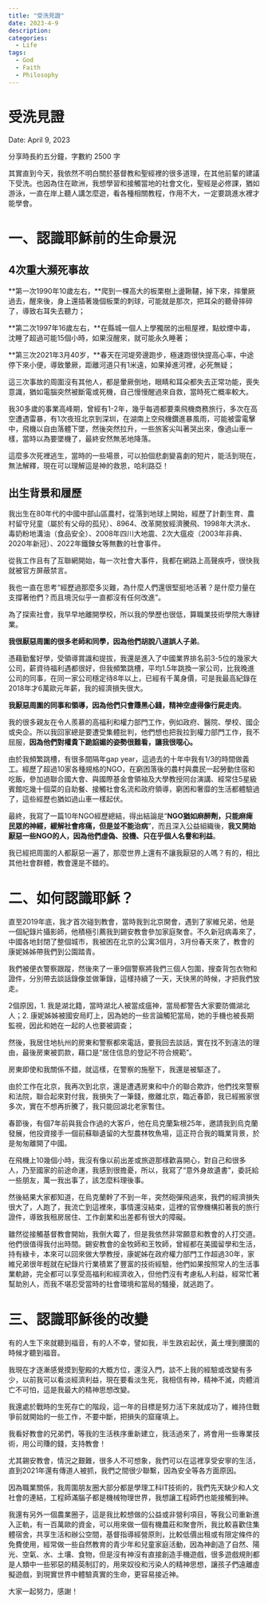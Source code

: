 ```yaml
---
title: "受洗見證"
date: 2023-4-9
description: 
categories:
  - Life
tags:
  - God
  - Faith
  - Philosophy
---
```


# 受洗見證 

Date: April 9, 2023

分享時長約五分鐘，字數約 2500 字

其實直到今天，我依然不明白關於基督教和聖經裡的很多道理，在其他前輩的建議下受洗。也因為住在歐洲，我想學習和接觸當地的社會文化，聖經是必修課，猶如游泳，一直在岸上聽人講怎麼遊，看各種相關教程，作用不大，一定要跳進水裡才能學會。

# 一、認識耶穌前的生命景況

## 4次重大瀕死事故

**第一次1990年10歲左右，**爬到一棵高大的板栗樹上盪鞦韆，掉下來，摔暈厥過去，醒來後，身上還插著幾個板栗的刺球，可能就是那次，把耳朵的聽骨摔碎了，導致右耳失去聽力；

**第二次1997年16歲左右，**在縣城一個人上學獨居的出租屋裡，點蚊煙中毒，沈睡了超過可能15個小時，如果沒醒來，就可能永久睡著；

**第三次2021年3月40岁，**春天在河堤旁邊跑步，極速跑很快提高心率，中途停下來小便，導致暈厥，距離河道只有1米遠，如果掉進河裡，必死無疑；

這三次事故的周圍沒有其他人，都是暈厥倒地，眼睛和耳朵都失去正常功能，喪失意識，猶如電腦突然被斷電或死機，自己慢慢醒過來自救，當時死亡概率較大。

我30多歲的事業高峰期，曾經有1-2年，幾乎每週都要乘飛機商務旅行，多次在高空遭遇雷暴，有1次夜班北京到深圳，在湖南上空飛機鑽進暴風雨，可能被雷電擊中，飛機以自由落體下墜，然後突然拉升，一些旅客尖叫著哭出來，像過山車一樣，當時以為要墜機了，最終安然無恙地降落。

這麼多次死裡逃生，當時的一些場景，可以拍個悲劇變喜劇的短片，能活到現在，無法解釋，現在可以理解這是神的救恩，哈利路亞！

## 出生背景和履歷

我出生在80年代的中國中部山區農村，從落到地球上開始，經歷了計劃生育、農村留守兒童（屬於有父母的孤兒）、8964、改革開放經濟騰飛、1998年大洪水、毒奶粉地溝油（食品安全）、2008年四川大地震、2次大瘟疫（2003年非典、2020年新冠）、2022年鐵鍊女等無數的社會事件。

從我工作且有了互聯網開始，每一次社會大事件，我都在網路上高聲疾呼，很快我就被官方屏蔽禁言。

我也一直在思考“經歷過那麼多災難，為什麼人們還很堅挺地活著？是什麼力量在支撐著他們？而且境況似乎一直都沒有任何改進”。

為了探索社會，我早早地離開學校，所以我的學歷也很低，算職業技術學院大專肄業。

**我很厭惡周圍的很多老師和同學，因為他們胡說八道誤人子弟**。

憑藉勤奮好學，受領導賞識和提拔，我還是進入了中國業界排名前3-5位的幾家大公司，薪資待福利遇都很好，但我頻繁跳槽，平均1.5年跳換一家公司，比我晚進公司的同事，在同一家公司穩定待8年以上，已經有千萬身價，可是我最高紀錄在2018年才6萬歐元年薪，我的經濟損失很大。

**我厭惡周圍的同事和領導，因為他們只會賺黑心錢，精神空虛得像行屍走肉**。

我的很多親友在令人羨慕的高福利和權力部門工作，例如政府、醫院、學校、國企或央企。所以我回家總是要遭受集體批判，他們想也把我拉到權力部門工作，我不屈服，**因為他們對權貴下跪諂媚的姿勢很難看，讓我很噁心。**

由於我頻繁跳槽，有很多間隔年gap year，這過去的十年中我有1/3的時間做義工。經歷了超過10家各種規格的NGO，在窮困落後的農村與農民一起勞動住宿和吃飯，參加過聯合國大會、與國際基金會領袖及大學教授同台演講、經常住5星級賓館吃幾十個菜的自助餐、接觸社會名流和政府領導，窮困和奢靡的生活都體驗過了，這些經歷也猶如過山車一樣起伏。

最終，我寫了一篇10年NGO經歷總結，得出結論是“**NGO猶如麻醉劑，只能麻痺民眾的神經，緩解社會疼痛，但是並不能治病**”，而且深入公益組織後，**我又開始厭惡一些NGO的人，因為他們虛偽、投機、只在乎個人名譽和利益**。

我已經把周圍的人都厭惡一遍了，那麼世界上還有不讓我厭惡的人嗎？有的，相比其他社會群體，教會還是不錯的。

# 二、如何認識耶穌？

直至2019年底，我才首次碰到教會，當時我到北京開會，遇到了家維兄弟，他是一個紀錄片攝影師，他積極引薦我到錫安教會參加家庭聚會。不久新冠病毒來了，中國各地封閉了整個城市，我被困在北京的公寓3個月，3月份春天來了，教會的康妮姊姊帶我們到公園踏青。

我們被便衣警察跟蹤，然後來了一車9個警察將我們三個人包圍，搜查背包衣物和證件，分別帶去談話錄像並做筆錄，這樣持續了一天，天快黑的時候，才把我們放走。

2個原因，1. 我是湖北籍，當時湖北人被當成瘟神，當局都警告大家要防備湖北人；2. 康妮姊姊被國安局盯上，因為她的一些言論觸犯當局，她的手機也被長期監視，因此和她在一起的人也要被調查；

然後，我居住地杭州的房東和警察都來電話，要我回去談話，實在找不到違法的理由，最後房東被罰款，藉口是“居住信息的登記不符合規範”。

房東即使和我關係不錯，就這樣，在警察的施壓下，我還是被驅逐了。

由於工作在北京，我再次到北京，還是遭遇房東和中介的聯合欺詐，他們找來警察和法院，聯合起來對付我，我損失了一筆錢，撤離北京，臨近春節，我已經搬家很多次，實在不想再折騰了，我只能回湖北老家暫住。

春節後，有個7年前與我合作過的大客戶，他在烏克蘭紮根25年，邀請我到烏克蘭發展，他投資接手一個前蘇聯遺留的大型農林牧魚場，這正符合我的職業背景，於是匆匆離開了中國。

在飛機上10幾個小時，我沒有像以前出差或旅遊那樣歡喜開心，對自己和很多人，乃至國家的前途命運，我感到很擔憂，所以，我寫了“意外身故遺書”，委託給一些朋友，萬一我出事了，該怎麼料理後事。

然後結果大家都知道，在烏克蘭幹了不到一年，突然砲彈飛過來，我們的經濟損失很大了，人跑了，我流亡到這裡來，事情還沒結束，這裡的官僚機構扣著我的旅行證件，導致我租房居住、工作創業和出差都有很大的障礙。

雖然從接觸基督教會開始，我倒大霉了，但是我依然非常願意和教會的人打交道。他們很值得我付出時間。錫安教會的金牧師和王牧師，曾經都在美國留學和生活，持有綠卡，本來可以回來做大學教授，康妮姊在政府權力部門工作超過30年，家維兄弟很年輕就在紀錄片行業積累了豐富的技術經驗，他們如果按照常人的生活事業軌跡，完全都可以享受高福利和經濟收入，但他們沒有考慮私人利益，經常忙著幫助別人，而我不堪忍受當時的社會環境和當局的騷擾，就逃跑了。

# 三、認識耶穌後的改變

有的人生下來就聽到福音，有的人不幸，譬如我，半生跌宕起伏，黃土埋到腰圍的時候才聽到福音。

我現在才逐漸感覺摸到聖殿的大概方位，還沒入門，談不上我的經驗或改變有多少，以前我可以看淡經濟利益，現在要看淡生死，我相信有神，精神不滅，肉體消亡不可怕，這是我最大的精神思想改變。

我還處於戰時的生死存亡的階段，這一年的目標是努力活下來就成功了，維持住戰爭前就開始的一些工作，不要中斷，把損失的窟窿填上。

我看好教會的兄弟們，等我的生活秩序重新建立，我活過來了，將會用一些專業技術，用公司賺的錢，支持教會！

尤其錫安教會，情況之艱難，很多人不可想象，我們可以在這裡享受安寧的生活，直到2021年還有傳道人被抓，我們之間很少聯繫，因為安全等各方面原因。

因為職業關係，我周圍朋友圈大部分都是學理工科IT技術的，我們先天缺少和人文社會的連結，工程師滿腦子都是機械物理世界，我想讓工程師們也能接觸到神。

我還有另外一個農業圈子，這是我比較想做的公益或非營利項目，等我公司重新進入正軌，有一百萬歐的資金，可以用來做一個有機農莊和聚會所，我比較喜歡住集體宿舍，共享生活和辦公空間，基督指導經營原則，比較低價出租或有限定條件的免費使用，經常做一些自然教育的青少年和兒童家庭活動，因為神創造了自然、陽光、空氣、水、土壤、食物，但是沒有神沒有直接創造手機遊戲，很多遊戲規則都是人類中一些邪惡的精英制訂的，用來奴役和污染人的精神思想，讓孩子們遠離虛擬遊戲，到現實世界中體驗真實的生命，更容易接近神。

大家一起努力，感謝！